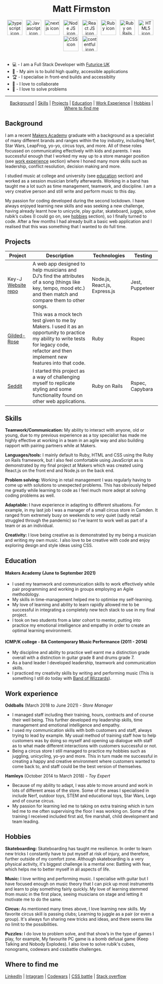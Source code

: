 <h1 align='center'>Matt Firmston</h1>

<div align='center'>
  <img alt="typescript icon" width="50px" src="https://pics.freeicons.io/uploads/icons/png/14678610731551953708-512.png">&nbsp;&nbsp;
  <img alt="Javascript icon" width="50px" src="https://pics.freeicons.io/uploads/icons/png/21088442871540553614-512.png" />&nbsp;&nbsp;
  <img alt="next js icon" width="50px" src="https://static-00.iconduck.com/assets.00/next-js-icon-512x512-zuauazrk.png" />&nbsp;&nbsp;
  <img alt="Node JS icon" width="50px" src="https://pics.freeicons.io/uploads/icons/png/15056343581551942278-512.png" />&nbsp;&nbsp;
  <img alt="React JS icon" width="50px" src="https://pics.freeicons.io/uploads/icons/png/8575147831553750379-64.png" />&nbsp;&nbsp;
  <img alt="Ruby icon" width="50px" src="https://pics.freeicons.io/uploads/icons/png/4090158241551942644-512.png" />&nbsp;&nbsp;
  <img alt="Ruby on Rails icon" width="50px" src="https://pics.freeicons.io/uploads/icons/png/2219791841551942639-512.png" />&nbsp;&nbsp;
  <img alt="HTML5 icon" width="50px" src="https://pics.freeicons.io/uploads/icons/png/8804286661557996995-512.png" />&nbsp;&nbsp;
  <img alt="CSS icon" width="50px" src="https://pics.freeicons.io/uploads/icons/png/632690741557997006-512.png" />&nbsp;&nbsp;
  <img alt="contentful icon" width="50px" src="https://static-00.iconduck.com/assets.00/contentful-icon-454x512-8ffc9x65.png" />&nbsp;&nbsp;
</div>
<br/>

- :computer: - I am a Full Stack Developer with [Futurice UK](https://futurice.com/office/uk)
- :dart: - My aim is to build high quality, accessible applications
- :trophy: - I specialise in front-end builds and accessiblity
- :dancers: - I love to collaborate
- :jigsaw: - I love to solve problems

---

<div align='center'>

[Background](#background) | [Skills](#skills) | [Projects](#projects) | [Education](#education) | [Work Experience](#work-experience) | [Hobbies](#hobbies) | [Where to find me](#Where-to-find-me)
  
</div>

## Background
I am a recent [Makers Academy](https://makers.tech/) graduate with a background as a specialist of many different brands and ranges within the toy industry, including Nerf, Star Wars, LeapFrog, yo-yo, circus toys, and more. All of these roles focussed on communicating effectively with kids and parents. I was successful enough that I worked my way up to a store manager position (see [work experience](#work-experience) section) where I honed many more skills such as leadership, conflict resolution, decision making and more.

I studied music at college and university (see [education](#education) section) and worked as a session musician briefly afterwards. Working in a band has taught me a lot such as time management, teamwork, and discipline. I am a very creative person and still write and perform music to this day.

My passion for coding developed during the second lockdown. I have always enjoyed learning new skills and was seeking a new challenge, having already learnt how to unicycle, play guitar, skateboard, juggle, solve rubik’s cubes (I could go on, see [hobbies](#hobbies) section), so I finally turned to code. After a few months I had already built a basic web application and I realised that this was something that I wanted to do full time.

## Projects
| Project | Description | Technologies | Testing |
| --- | --- | --- | --- |
| Key-J [Website](https://key-j.herokuapp.com/) [repo](https://github.com/JEC1100/key-j) | A web app designed to help musicians and DJ’s find the attributes of a song (things like key, tempo, mood etc.) and then match and compare them to other songs. | Node.js, React.js, Express.js | Jest, Puppeteer |
| [Gilded-Rose](https://github.com/YoFirmy/Gilded_Rose_Ruby) | This was a mock tech test given to me by Makers. I used it as an opportunity to practice my ability to write tests for legacy code, refactor and then implement new features into that code. | Ruby | Rspec |
| [Seddit](https://github.com/YoFirmy/seddit) | I started this project as a way of challenging myself to replicate styling and some functionality found on other web applications. | Ruby on Rails | Rspec, Capybara |

## Skills
**Teamwork/Communication:** My ability to interact with anyone, old or young, due to my previous experience as a toy specialist has made me highly effective at working in a team in an agile way and also building rapport with pairing partners while at Makers.

**Languages/tools:** I mainly default to Ruby, HTML and CSS using the Ruby on Rails framework, but I also feel comfortable using JavaScript as is demonstrated by my final project at Makers which was created using React.js on the front end and Node.js on the back end.

**Problem solving:** Working in retail management I was regularly having to come up with solutions to unexpected problems. This has obviously helped me greatly while learning to code as I feel much more adept at solving coding problems as well.

**Adaptable:** I have experience in adapting to different situations. For example, in my last job I was a manager of a small circus store in Camden. It ranged from extremely busy on weekends to very quiet (sadly retail struggled through the pandemic) so I've learnt to work well as part of a team or as an individual.

**Creativity:**
I love being creative as is demonstrated by my being a musician and writing my own music. I also love to be creative with code and enjoy exploring design and style ideas using CSS.

## Education
#### Makers Academy (June to September 2021)
- I used my teamwork and communication skills to work effectively while pair programming and working in groups employing an Agile methodology.
- My skills in time-management helped me to optimise my self-learning.
- My love of learning and ability to learn rapidly allowed me to be successful in integrating a completely new tech stack to use in my final project.
- I took on two students from a later cohort to mentor, putting into practice my emotional intelligence and empathy in order to create an optimal learning environment.

#### ICMP/K college - BA Contemporary Music Performance (2011 - 2014)
- My discipline and ability to practice well earnt me a distinction grade overall with a distinction in guitar grade 8 and drums grade 7.
- As a band leader I developed leadership, teamwork and communication skills.
- I practiced my creativity skills by writing and performing music (This is something I still do today with [Band of Wizzards](https://soundcloud.com/bandofwizzards/)).

## Work experience
**Oddballs** (March 2018 to June 2021) - _Store Manager_
- I managed staff including their training, hours, contracts and of course their well being. This  further developed my leadership skills, time management and emotional intelligence and empathy.
- I used my communication skills with both customers and staff, always trying to lead by example. My usual method of training staff how to help customers was by doing so myself and opening up dialogue with staff as to what made different interactions with customers successful or not.
- Being a circus store I still managed to practice my hobbies such as juggling, unicycling, yo-yo and more. This in turn made me successful in creating a happy and creative environment where customers wanted to come back to, and staff could be the best version of themselves.

**Hamleys** (October 2014 to March 2018) - _Toy Expert_
- Because of my ability to adapt, I was able to move around and work in lots of different areas of the store. Some of the areas I specialised in include Nerf, outdoor toys, STEM and educational toys, Star Wars, Lego and of course circus.
- My passion for learning led me to taking on extra training which in turn led me to me often supervising the floor I was working on. Some of the training I received included first aid, fire marshall, child development and team leading.

## Hobbies
**Skateboarding:** Skateboarding has taught me resilience. In order to learn new tricks I constantly have to put myself at risk of injury, and therefore, further outside of my comfort zone. Although skateboarding is a very physical activity, it's biggest challenge is a mental one: Battling with fear, which helps me to better myself in all aspects of life.

**Music:** I love writing and performing music. I specialise with guitar but I have focused enough on music theory that I can pick up most instruments and learn to play something fairly quickly. My love of learning stemmed from music in the first place, seeing musicians on stage and letting it motivate me to do the same.

**Circus:** As mentioned many times above, I love learning new skills. My favorite circus skill is passing clubs; Learning to juggle as a pair (or even a group). It's always fun sharing new tricks and ideas, and there seems like no limit to the possibilities.

**Puzzles:** I do love to problem solve, and that show’s in the type of games I play, for example, My favourite PC game is a bomb defusal game (Keep Talking and Nobody Explodes). I also love to solve rubik's cubes, nonograms, codewars and cssbattle challenges. 

## Where to find me
[LinkedIn](https://www.linkedin.com/in/matt-firmston-43b751221/) | [Intagram](https://www.instagram.com/mattfirmston/) | [Codewars](https://www.codewars.com/users/YoFirmy) | [CSS battle](https://cssbattle.dev/player/yofirmy) | [Stack overflow](https://stackoverflow.com/users/15154036/yofirmy)
